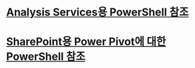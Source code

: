 # [Analysis Services용 PowerShell 참조](analysis-services-powershell-reference.md)  
# [SharePoint용 Power Pivot에 대한 PowerShell 참조](powershell-reference-for-power-pivot-for-sharepoint.md)  
